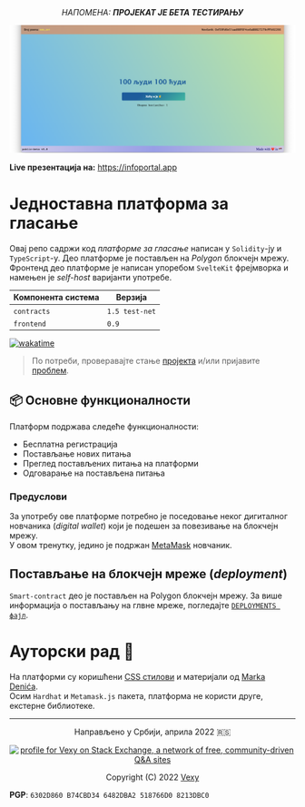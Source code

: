 <div align="center">
<i>НАПОМЕНА: <b>ПРОЈЕКАТ ЈЕ БЕТА ТЕСТИРАЊУ</b></i>
</div>

!["Platform_sample"](/sample.png)

**Live презентација на:** https://infoportal.app  
  
# Једноставна платформа за гласање
Овај репо садржи код _платформе за гласање_ написан у `Solidity`-ју и `TypeScript`-у. Део платформе је постављен на _Polygon_ блокчејн мрежу.  
Фронтенд део платформе је написан упоребом `SvelteKit` фрејмворка и намењен је _self-host_ варијанти употребе.

|Компонента система|Верзија|
|-|-|
|`contracts`|`1.5 test-net`|
|`frontend`|`0.9`|

[![wakatime](https://wakatime.com/badge/github/vexy/simple_voting.svg)](https://wakatime.com/badge/github/vexy/simple_voting?style=for-the-badge)

> По потреби, проверавајте стање [пројекта](https://github.com/vexy/simple_voting/projects/1) и/или пријавите [проблем](https://github.com/vexy/simple_voting/issues).

## 📦 Основне функционалности
Платформ подржава следеће функционалности:
  - Бесплатна регистрација
  - Постављање нових питања
  - Преглед постављених питања на платформи
  - Одговарање на постављена питања

### Предуслови
За употребу ове платформе потребно је поседовање неког дигиталног новчаника (_digital wallet_) који је подешен за повезивање на блокчејн мрежу.  
У овом тренутку, једино је подржан [MetaMask](https://metamask.io/) новчаник.

## Постављање на блокчејн мреже (_deployment_)
`Smart-contract` део је постављен на Polygon блокчејн мрежу. За више информација о постављању на глвне мреже, погледајте [`DEPLOYMENTS фајл`](/DEPLOYMENTS.md).

# Ауторски рад 🙌
На платформи су коришћени [CSS стилови](https://markodenic.com/tools/buttons-generator/) и материјали од [Markа Denića](https://github.com/markodenic).  
Осим `Hardhat` и `Metamask.js` пакета, платформа не користи друге, екстерне библиотеке.

---

<div align="center">
  <p>Направљено у Србији, априла 2022 🇷🇸</p>
  <a href="https://stackexchange.com/users/215166">
    <img src="https://stackexchange.com/users/flair/215166.png?theme=clean" width="208" height="58" alt="profile for Vexy on Stack Exchange, a network of free, community-driven Q&amp;A sites" title="profile for Vexy on Stack Exchange, a network of free, community-driven Q&amp;A sites">
  </a>
  <p>Copyright (C) 2022 <a href="https://github.com/vexy">Vexy</a>
</div>
  

**PGP**: `6302D860 B74CBD34 6482DBA2 518766D0 8213DBC0`